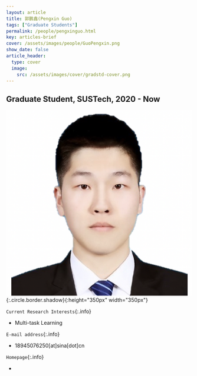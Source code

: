```yaml
---
layout: article
title: 郭鹏鑫(Pengxin Guo)
tags: ["Graduate Students"]
permalink: /people/pengxinguo.html
key: articles-brief
cover: /assets/images/people/GuoPengxin.png
show_date: false
article_header:
  type: cover
  image:
    src: /assets/images/cover/gradstd-cover.png
---
```


<div class="article__content" markdown="1">

## Graduate Student, SUSTech, 2020 - Now

<!--more-->
![Image](/assets/images/people/GuoPengxin.png){:.circle.border.shadow}{:height="350px" width="350px"}

`Current Research Interests`{:.info}

- Multi-task Learning

`E-mail address`{:.info}

- 18945076250[at]sina[dot]cn

`Homepage`{:.info}

<div class="author-links">
  <ul class="menu menu--nowrap menu--inline">
	  <li title="homepage">
	  <a class="button button--circle mail-button" itemprop="sameAs" href="https://median-lab.github.io/" target="_blank">
	    <i class="fa fa-home"></i>
	  </a>
  	  </li>
  </ul>
</div>
</div>
